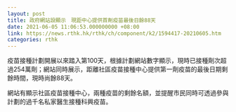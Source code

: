 ```yaml
---
layout: post
title: 政府網站設顯示　現距中心提供首劑疫苗最後日餘88天
date: 2021-06-05 11:06:53.000000000 +08:00
link: https://news.rthk.hk/rthk/ch/component/k2/1594417-20210605.htm
categories: rthk
---
```


疫苗接種計劃開展以來踏入第100天，根據計劃網站數字顯示，現時已接種劑次超過254萬劑；網站同時展示，距離社區疫苗接種中心提供第一劑疫苗的最後日期剩餘時間，現時尚餘88天。

網站有顯示社區疫苗接種中心，兩種疫苗的剩餘名額，並提醒市民同時可透過參與計劃的過千名私家醫生接種科興疫苗。
